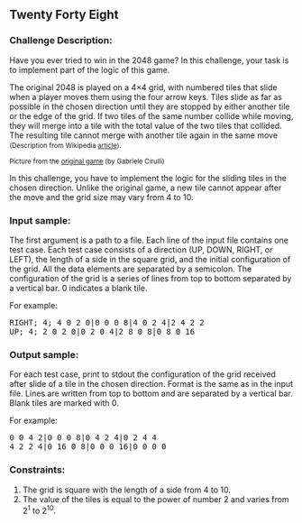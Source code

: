 <h2>Twenty Forty Eight</h2>

<h3>Challenge Description:</h3>

<p>
    Have you ever tried to win in the 2048 game? In this challenge, your task is to implement part of the logic
    of this game.
</p>
<p>
    The original 2048 is played on a 4&#xD7;4 grid, with numbered tiles that slide when a player moves them using the
    four arrow keys. Tiles slide as far as possible in the chosen direction until they are stopped by either another
    tile or the edge of the grid. If two tiles of the same number collide while moving, they will merge into a tile
    with the total value of the two tiles that collided. The resulting tile cannot merge with another tile again
    in the same move <small>(Description from Wikipedia
<a target="blank" href="https://en.wikipedia.org/w/index.php?title=2048_(video_game)&amp;oldid=660010236">article</a>)</small>.
</p>

<p>
<small>Picture from the <a target="blank" href="http://gabrielecirulli.github.io/2048/">original game</a> (by Gabriele Cirulli)</small>
</p>

<p>
    In this challenge, you have to implement the logic for the sliding tiles in the chosen direction.
    Unlike the original game, a new tile cannot appear after the move and the grid size may vary from 4 to 10.
</p>

<h3>Input sample:</h3>

<p>
    The first argument is a path to a file. Each line of the input file contains one test case. Each test case consists
    of a direction (UP, DOWN, RIGHT, or LEFT), the length of a side in the square grid, and the initial configuration
    of the grid. All the data elements are separated by a semicolon. The configuration of the grid is a series of lines
    from top to bottom separated by a vertical bar. 0 indicates a blank tile.
</p>
<p>
    For example:
</p>

<pre class="description-input-output">RIGHT; 4; 4 0 2 0|0 0 0 8|4 0 2 4|2 4 2 2
UP; 4; 2 0 2 0|0 2 0 4|2 8 0 8|0 8 0 16</pre>

<h3>Output sample:</h3>

<p>
    For each test case, print to stdout the configuration of the grid received after slide of a tile in the chosen
    direction. Format is the same as in the input file. Lines are written from top to bottom and are separated by a
    vertical bar. Blank tiles are marked with 0.
</p>
<p>
    For example:
</p>

<pre class="description-input-output">0 0 4 2|0 0 0 8|0 4 2 4|0 2 4 4
4 2 2 4|0 16 0 8|0 0 0 16|0 0 0 0</pre>

<h3>Constraints:</h3>
<ol>
<li>The grid is square with the length of a side from 4 to 10.</li>
<li>The value of the tiles is equal to the power of number 2 and varies from 2<sup>1</sup> to 2<sup>10</sup>.</li>
</ol>
